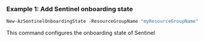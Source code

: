 ### Example 1: Add Sentinel onboarding state
```powershell
New-AzSentinelOnboardingState -ResourceGroupName "myResourceGroupName" -WorkspaceName "myWorkspaceName" -Name "default"
```

This command configures the onboarding state of Sentinel